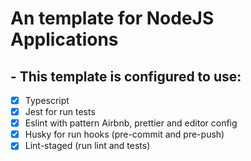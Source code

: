 # An template for NodeJS Applications

## - This template is configured to use:

- [X] Typescript
- [X] Jest for run tests
- [X] Eslint with pattern Airbnb, prettier and editor config
- [x] Husky for run hooks (pre-commit and pre-push)
- [X] Lint-staged (run lint and tests)
